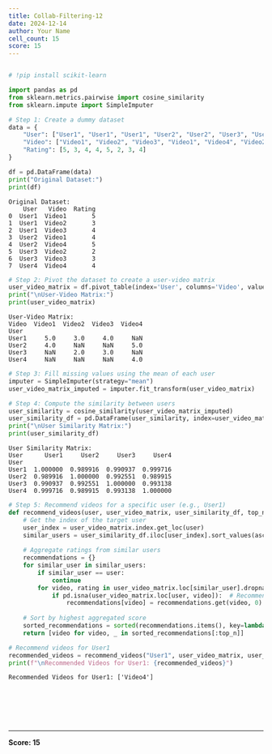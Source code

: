 ```yaml
---
title: Collab-Filtering-12
date: 2024-12-14
author: Your Name
cell_count: 15
score: 15
---
```


```python

```


```python
# !pip install scikit-learn
```


```python
import pandas as pd
from sklearn.metrics.pairwise import cosine_similarity
from sklearn.impute import SimpleImputer

# Step 1: Create a dummy dataset
data = {
    "User": ["User1", "User1", "User1", "User2", "User2", "User3", "User3", "User4"],
    "Video": ["Video1", "Video2", "Video3", "Video1", "Video4", "Video2", "Video3", "Video4"],
    "Rating": [5, 3, 4, 4, 5, 2, 3, 4]
}
```


```python
df = pd.DataFrame(data)
print("Original Dataset:")
print(df)

```

    Original Dataset:
        User   Video  Rating
    0  User1  Video1       5
    1  User1  Video2       3
    2  User1  Video3       4
    3  User2  Video1       4
    4  User2  Video4       5
    5  User3  Video2       2
    6  User3  Video3       3
    7  User4  Video4       4



```python
# Step 2: Pivot the dataset to create a user-video matrix
user_video_matrix = df.pivot_table(index='User', columns='Video', values='Rating')
print("\nUser-Video Matrix:")
print(user_video_matrix)
```

    
    User-Video Matrix:
    Video  Video1  Video2  Video3  Video4
    User                                 
    User1     5.0     3.0     4.0     NaN
    User2     4.0     NaN     NaN     5.0
    User3     NaN     2.0     3.0     NaN
    User4     NaN     NaN     NaN     4.0



```python
# Step 3: Fill missing values using the mean of each user
imputer = SimpleImputer(strategy="mean")
user_video_matrix_imputed = imputer.fit_transform(user_video_matrix)
```


```python
# Step 4: Compute the similarity between users
user_similarity = cosine_similarity(user_video_matrix_imputed)
user_similarity_df = pd.DataFrame(user_similarity, index=user_video_matrix.index, columns=user_video_matrix.index)
print("\nUser Similarity Matrix:")
print(user_similarity_df)
```

    
    User Similarity Matrix:
    User      User1     User2     User3     User4
    User                                         
    User1  1.000000  0.989916  0.990937  0.999716
    User2  0.989916  1.000000  0.992551  0.989915
    User3  0.990937  0.992551  1.000000  0.993138
    User4  0.999716  0.989915  0.993138  1.000000



```python
# Step 5: Recommend videos for a specific user (e.g., User1)
def recommend_videos(user, user_video_matrix, user_similarity_df, top_n=2):
    # Get the index of the target user
    user_index = user_video_matrix.index.get_loc(user)
    similar_users = user_similarity_df.iloc[user_index].sort_values(ascending=False).index
    
    # Aggregate ratings from similar users
    recommendations = {}
    for similar_user in similar_users:
        if similar_user == user:
            continue
        for video, rating in user_video_matrix.loc[similar_user].dropna().items():
            if pd.isna(user_video_matrix.loc[user, video]):  # Recommend only unseen videos
                recommendations[video] = recommendations.get(video, 0) + rating
    
    # Sort by highest aggregated score
    sorted_recommendations = sorted(recommendations.items(), key=lambda x: x[1], reverse=True)
    return [video for video, _ in sorted_recommendations[:top_n]]
```


```python
# Recommend videos for User1
recommended_videos = recommend_videos("User1", user_video_matrix, user_similarity_df)
print(f"\nRecommended Videos for User1: {recommended_videos}")
```

    
    Recommended Videos for User1: ['Video4']



```python

```


```python

```


```python

```


```python

```


```python

```


```python

```


---
**Score: 15**